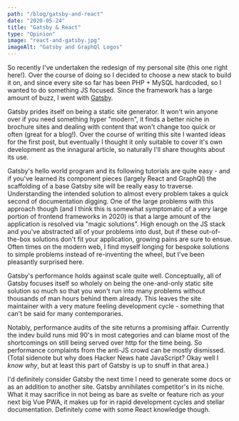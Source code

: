 ```yaml
---
path: "/blog/gatsby-and-react"
date: "2020-05-24"
title: "Gatsby & React"
type: "Opinion"
image: "react-and-gatsby.jpg"
imageAlt: "Gatsby and GraphQl Logos"
---
```

So recently I've undertaken the redesign of my personal site (this one right here!). Over the course of doing so I decided to choose a new stack to build it on, and since every site so far has been PHP + MySQL hardcoded, so I wanted to do something JS focused. Since the framework has a large amount of buzz, I went with [Gatsby](https://www.gatsbyjs.org/).

Gatsby prides itself on being a static site generator. It won't win anyone over if you need something hyper "modern", it finds a better niche in brochure sites and dealing with content that won't change too quick or often (great for a blog!). Over the course of writing this site I wanted ideas for the first post, but eventually I thought it only suitable to cover it's own development as the innagural article, so naturally I'll share thoughts about its use.

Gatsby's hello world program and its following tutorials are quite easy - and if you've learned its component pieces (largely React and GraphQl) the scaffolding of a base Gatsby site will be really easy to traverse. Understanding the intended solution to almost every problem takes a quick second of documentation digging. One of the large problems with this approach though (and I think this is somewhat symptomatic of a _very_ large portion of frontend frameworks in 2020) is that a large amount of the application is resolved via "magic solutions". High enough on the JS stack and you've abstracted all of your problems into dust, but if these out-of-the-box solutions don't fit your application, growing pains are sure to ensue. Often times on the modern web, I find myself longing for bespoke solutions to simple problems instead of re-inventing the wheel, but I've been pleasantly surprised here.

Gatsby's performance holds against scale quite well. Conceptually, all of Gatsby focuses itself so wholely on being the one-and-only static site solution so much so that you won't run into many problems without thousands of man hours behind them already. This leaves the site maintainer with a very mature feeling development cycle - something that can't be said for many contemporaries.

Notably, performance audits of the site returns a promising affair. Currently the indev build runs mid 90's in most categories and can blame most of the shortcomings on still being served over http for the time being. So performance complaints from the anti-JS crowd can be mostly dismissed. (Total sidenote but why does Hacker News hate JavaScript? Okay well I _know why_, but at least this part of Gatsby is up to snuff in that area.)

I'd definitely consider Gatsby the next time I need to generate some docs or as an addition to another site. Gatsby annihilates competitor's in its niche. What it may sacrifice in not being as bare as svelte or feature rich as your next big Vue PWA, it makes up for in rapid development cycles and stellar documentation. Definitely come with some React knowledge though.
